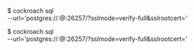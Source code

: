 <!-- Fragment include sections for connecting to CockroachCloud -->

<!-- BEGIN CRC dedicated sql -->
$ cockroach sql \
--url='postgres://<username>:<password>@<global host>:26257/<database>?sslmode=verify-full&sslrootcert=<path to the CA certificate>'
<!-- END CRC dedicated sql -->

<!-- BEGIN CRC free sql -->
$ cockroach sql \
--url='postgres://<username>:<password>@<global host>:26257/<database>?sslmode=verify-full&sslrootcert=<path to the CA certificate>'
<!-- END CRC free sql -->
